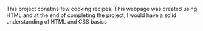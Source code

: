 This project conatins few cooking recipes. This webpage was created using HTML and at the end of completing the project, I would have a solid understanding of HTML and CSS basics
